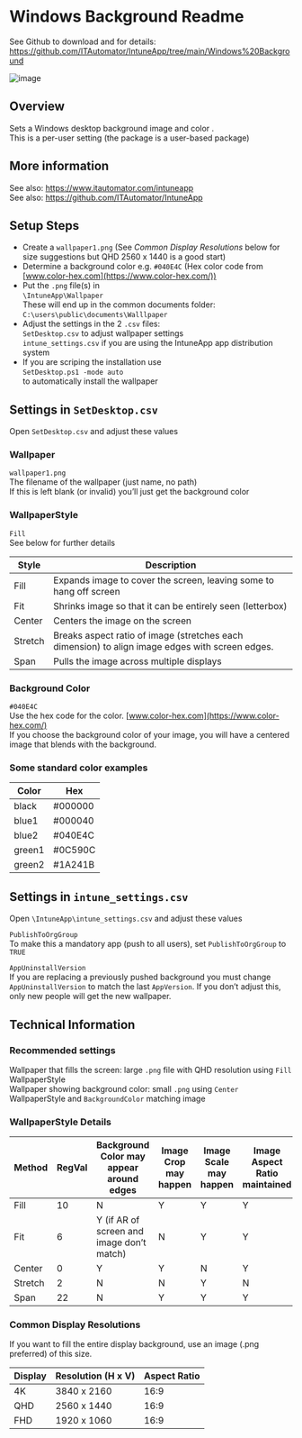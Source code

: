   
# Windows Background Readme  

See Github to download and for details: https://github.com/ITAutomator/IntuneApp/tree/main/Windows%20Background  

![image](https://github.com/user-attachments/assets/589ede97-71d5-4fd7-a121-7d06aeb1bda9)
  
## Overview  

Sets a Windows desktop background image and color .  
This is a per-user setting (the package is a user-based package)  
  
## More information  

See also: <https://www.itautomator.com/intuneapp>  
See also: <https://github.com/ITAutomator/IntuneApp>  
  
## Setup Steps  

- Create a `wallpaper1.png` (See *Common Display Resolutions* below for size suggestions but QHD 2560 x 1440 is a good start)
- Determine a background color e.g. `#040E4C` (Hex color code from [www.color-hex.com](https://www.color-hex.com/))  
- Put the `.png` file(s) in  
`\IntuneApp\Wallpaper`  
These will end up in the common documents folder: `C:\users\public\documents\Walllpaper`  
- Adjust the settings in the 2 `.csv` files:  
`SetDesktop.csv` to adjust wallpaper settings  
`intune_settings.csv`  if you are using the IntuneApp app distribution system
- If you are scriping the installation use  
`SetDesktop.ps1 -mode auto`  
to automatically install the wallpaper  
  
## Settings in `SetDesktop.csv`  

Open `SetDesktop.csv` and adjust these values  
  
### Wallpaper  

`wallpaper1.png`  
The filename of the wallpaper (just name, no path)  
If this is left blank (or invalid) you’ll just get the background color  
  
### WallpaperStyle  

`Fill`  
See below for further details

|Style|Description|
|---|---|
|Fill|Expands image to cover the screen, leaving some to hang off screen |
|Fit | Shrinks image so that it can be entirely seen (letterbox)|  
|Center|Centers the image on the screen|
|Stretch | Breaks aspect ratio of image (stretches each dimension) to align image edges with screen edges.|
|Span | Pulls the image across multiple displays|  
  
### Background Color  

`#040E4C`  
Use the hex code for the color. [www.color-hex.com](https://www.color-hex.com/)  
If you choose the background color of your image, you will have a centered image that blends with the background.  
  
### Some standard color examples  

|Color|Hex|
|---|---|
|black|#000000|
|blue1|#000040|
|blue2|#040E4C|
|green1|#0C590C|
|green2|#1A241B|
  
## Settings in `intune_settings.csv`  

Open `\IntuneApp\intune_settings.csv` and adjust these values  
  
`PublishToOrgGroup`  
To make this a mandatory app (push to all users), set `PublishToOrgGroup` to `TRUE`  
  
`AppUninstallVersion`  
If you are replacing a previously pushed background you must change `AppUninstallVersion` to match the last `AppVersion`. If you don’t adjust this, only new people will get the new wallpaper.  
  
## Technical Information  

### Recommended settings  

Wallpaper that fills the screen: large `.png` file with QHD resolution using `Fill` WallpaperStyle  
Wallpaper showing background color: small `.png` using `Center` WallpaperStyle  and `BackgroundColor` matching image  
  
### WallpaperStyle Details  

|Method|RegVal|Background Color may appear around edges|Image Crop may happen|Image Scale may happen|Image Aspect Ratio maintained|  
|---|---|---|---|---|---|  
|Fill|10|N|Y|Y|Y|  
|Fit|6|Y (if AR of screen and image don’t match)|N|Y|Y|
|Center|0|Y|Y|N|Y|  
|Stretch|2|N|N|Y|N|  
|Span|22|N|Y|Y|Y|  
  
### Common Display Resolutions  

If you want to fill the entire display background, use an image (.png preferred) of this size.

|Display|Resolution (H x V)|Aspect Ratio|  
|---|---|---|  
|4K|3840 x 2160|16:9|  
|QHD|2560 x 1440|16:9|  
|FHD|1920 x 1060|16:9|  
  